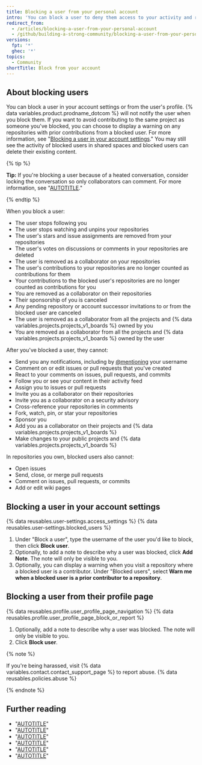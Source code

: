 ```yaml
---
title: Blocking a user from your personal account
intro: 'You can block a user to deny them access to your activity and repositories, and to prevent them from sending you notifications.'
redirect_from:
  - /articles/blocking-a-user-from-your-personal-account
  - /github/building-a-strong-community/blocking-a-user-from-your-personal-account
versions:
  fpt: '*'
  ghec: '*'
topics:
  - Community
shortTitle: Block from your account
---
```


## About blocking users

You can block a user in your account settings or from the user's profile. {% data variables.product.prodname_dotcom %} will not notify the user when you block them. If you want to avoid contributing to the same project as someone you've blocked, you can choose to display a warning on any repositories with prior contributions from a blocked user. For more information, see "[Blocking a user in your account settings](#blocking-a-user-in-your-account-settings)." You may still see the activity of blocked users in shared spaces and blocked users can delete their existing content.

{% tip %}

**Tip:** If you're blocking a user because of a heated conversation, consider locking the conversation so only collaborators can comment. For more information, see "[AUTOTITLE](/communities/moderating-comments-and-conversations/locking-conversations)."

{% endtip %}

When you block a user:
- The user stops following you
- The user stops watching and unpins your repositories
- The user's stars and issue assignments are removed from your repositories
- The user's votes on discussions or comments in your repositories are deleted
- The user is removed as a collaborator on your repositories
- The user's contributions to your repositories are no longer counted as contributions for them
- Your contributions to the blocked user's repositories are no longer counted as contributions for you
- You are removed as a collaborator on their repositories
- Their sponsorship of you is canceled
- Any pending repository or account successor invitations to or from the blocked user are canceled
- The user is removed as a collaborator from all the projects and {% data variables.projects.projects_v1_boards %} owned by you
- You are removed as a collaborator from all the projects and {% data variables.projects.projects_v1_boards %} owned by the user

After you've blocked a user, they cannot:
- Send you any notifications, including by [@mentioning](/get-started/writing-on-github/getting-started-with-writing-and-formatting-on-github/basic-writing-and-formatting-syntax#mentioning-people-and-teams) your username
- Comment on or edit issues or pull requests that you've created
- React to your comments on issues, pull requests, and commits
- Follow you or see your content in their activity feed
- Assign you to issues or pull requests
- Invite you as a collaborator on their repositories
- Invite you as a collaborator on a security advisory
- Cross-reference your repositories in comments
- Fork, watch, pin, or star your repositories
- Sponsor you
- Add you as a collaborator on their projects and {% data variables.projects.projects_v1_boards %}
- Make changes to your public projects and {% data variables.projects.projects_v1_boards %}

In repositories you own, blocked users also cannot:
- Open issues
- Send, close, or merge pull requests
- Comment on issues, pull requests, or commits
- Add or edit wiki pages

## Blocking a user in your account settings

{% data reusables.user-settings.access_settings %}
{% data reusables.user-settings.blocked_users %}
1. Under "Block a user", type the username of the user you'd like to block, then click **Block user**.
1. Optionally, to add a note to describe why a user was blocked, click **Add Note**. The note will only be visible to you.
1. Optionally, you can display a warning when you visit a repository where a blocked user is a contributor. Under "Blocked users", select **Warn me when a blocked user is a prior contributor to a repository**.

## Blocking a user from their profile page

{% data reusables.profile.user_profile_page_navigation %}
{% data reusables.profile.user_profile_page_block_or_report %}
1. Optionally, add a note to describe why a user was blocked. The note will only be visible to you.
1. Click **Block user**.

{% note %}

If you're being harassed, visit {% data variables.contact.contact_support_page %} to report abuse. {% data reusables.policies.abuse %}

{% endnote %}

## Further reading

- "[AUTOTITLE](/communities/maintaining-your-safety-on-github/viewing-users-youve-blocked-from-your-personal-account)"
- "[AUTOTITLE](/communities/maintaining-your-safety-on-github/unblocking-a-user-from-your-personal-account)"
- "[AUTOTITLE](/communities/maintaining-your-safety-on-github/blocking-a-user-from-your-organization)"
- "[AUTOTITLE](/communities/maintaining-your-safety-on-github/unblocking-a-user-from-your-organization)"
- "[AUTOTITLE](/communities/maintaining-your-safety-on-github/reporting-abuse-or-spam)"
- "[AUTOTITLE](/communities/moderating-comments-and-conversations/limiting-interactions-in-your-repository)"
